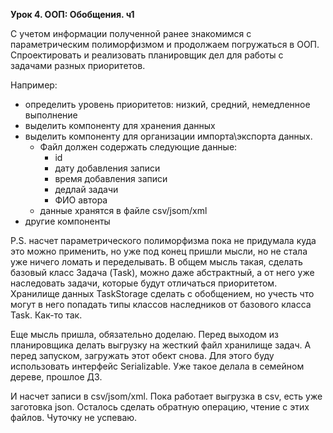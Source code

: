 **Урок 4. ООП: Обобщения. ч1**

С учетом информации полученной ранее знакомимся с параметрическим полиморфизмом и продолжаем погружаться в ООП.
Спроектировать и реализовать планировщик дел для работы с задачами разных приоритетов.

Например:
 - определить уровень приоритетов: низкий, средний, немедленное выполнение
 - выделить компоненту для хранения данных
 - выделить компоненту для организации импорта\экспорта данных.
   - Файл должен содержать следующие данные:
     - id
     - дату добавления записи
     - время добавления записи
     - дедлай задачи
     - ФИО автора
   - данные хранятся в файле csv/jsom/xml
 - другие компоненты

P.S. насчет параметрического полиморфизма пока не придумала куда это можно применить, но уже под конец пришли мысли, но
не стала уже ничего ломать и переделывать. В общем мысль такая, сделать базовый класс Задача (Task), можно даже 
абстрактный, а от него уже наследовать задачи, которые будут отличаться приоритетом. Хранилище данных TaskStorage 
сделать с обобщением, но учесть что могут в него попадать типы классов наследников от базового класса Task. Как-то так.

Еще мысль пришла, обязательно доделаю. Перед выходом из планировщика делать выгрузку на жесткий файл хранилище задач. 
А перед запуском, загружать этот обект снова. Для этого буду использовать интерфейс Serializable. Уже такое делала в 
семейном дереве, прошлое ДЗ.

И насчет записи в csv/jsom/xml. Пока работает выгрузка в csv, есть уже заготовка json. Осталось сделать обратную 
операцию, чтение с этих файлов. Чуточку не успеваю.